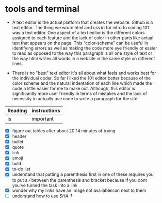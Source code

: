 # tools and terminal

- A text editor is the actual platform that creates the website. Github is a text editor. The thing we wrote html and css in for intro to coding 101 was a text editor. One aspect of a text editor is the different colors assigned to each feature and the lack of color in other parts like actual text that appears on the page. This "color-scheme" can be useful in identifying errors as well as making the code more eye friendly or easier to read as opposed to the way this paragraph is all one style of text or the way html writes all words in a website in the same style on different lines.

- There is no "best" text editor it's all about what feels and works best for the individual coder. So far I liked the 101 editor better because of the color scheme and the natural indentation of each line which made the code a little easier for me to make out. Although, this editor is significantly more user friendly in terms of mistakes and the lack of necessity to actually use code to write a paragraph for the site.


| Reading | instructions |
| ------ | ------ |
| is | important |
- [X] figure out tables after about ~~20~~ 14 minutes of trying
- [X] header
- [X] bullet
- [X] quote
- [X] link
- [X] emoji
- [X] bold
- [X] to-do list
- [X] understand that putting a parenthesis first in one of these requires you to put a */* between the parenthesis and bracket because if you dont you've turned the task into a link
- [x] wonder why my links have an image not availableicon next to them
- [ ] understand how to use *SHA-1*
